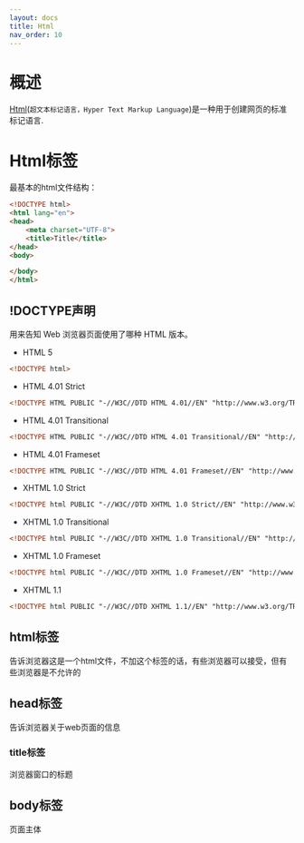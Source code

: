 ```yaml
---
layout: docs
title: Html
nav_order: 10
---
```


# 概述

[Html](https://zh.wikipedia.org/wiki/HTML)(`超文本标记语言，Hyper Text Markup Language`)是一种用于创建网页的标准标记语言.

# Html标签

最基本的html文件结构：

```html
<!DOCTYPE html>
<html lang="en">
<head>
    <meta charset="UTF-8">
    <title>Title</title>
</head>
<body>

</body>
</html>
```

## !DOCTYPE声明

用来告知 Web 浏览器页面使用了哪种 HTML 版本。

- HTML 5

```html
<!DOCTYPE html>
```

- HTML 4.01 Strict

```html
<!DOCTYPE HTML PUBLIC "-//W3C//DTD HTML 4.01//EN" "http://www.w3.org/TR/html4/strict.dtd">
```

- HTML 4.01 Transitional

```html
<!DOCTYPE HTML PUBLIC "-//W3C//DTD HTML 4.01 Transitional//EN" "http://www.w3.org/TR/html4/loose.dtd">
```

- HTML 4.01 Frameset

```html
<!DOCTYPE HTML PUBLIC "-//W3C//DTD HTML 4.01 Frameset//EN" "http://www.w3.org/TR/html4/frameset.dtd">
```

- XHTML 1.0 Strict

```html
<!DOCTYPE html PUBLIC "-//W3C//DTD XHTML 1.0 Strict//EN" "http://www.w3.org/TR/xhtml1/DTD/xhtml1-strict.dtd">
```

- XHTML 1.0 Transitional

```html
<!DOCTYPE html PUBLIC "-//W3C//DTD XHTML 1.0 Transitional//EN" "http://www.w3.org/TR/xhtml1/DTD/xhtml1-transitional.dtd">
```

- XHTML 1.0 Frameset

```html
<!DOCTYPE html PUBLIC "-//W3C//DTD XHTML 1.0 Frameset//EN" "http://www.w3.org/TR/xhtml1/DTD/xhtml1-frameset.dtd">
```

- XHTML 1.1

```html
<!DOCTYPE html PUBLIC "-//W3C//DTD XHTML 1.1//EN" "http://www.w3.org/TR/xhtml11/DTD/xhtml11.dtd">
```

## html标签

告诉浏览器这是一个html文件，不加这个标签的话，有些浏览器可以接受，但有些浏览器是不允许的

## head标签

告诉浏览器关于web页面的信息

### title标签

浏览器窗口的标题

## body标签

页面主体
